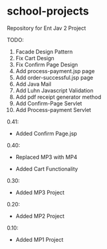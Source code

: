 # school-projects
Repository for Ent Jav 2 Project

TODO: 

  1. Facade Design Pattern
  2. Fix Cart Design
  3. Fix Confirm Page Design
  4. Add process-payment.jsp page
  5. Add order-successful.jsp page
  6. Add Java Mail
  7. Add Luhn Javascript Validation
  8. Add pdf receipt generator method
  9. Add Confirm-Page Servlet
  10. Add Process-payment Servlet

0.41: 

  * Added Confirm Page.jsp

0.40:

  * Replaced MP3 with MP4
  
  * Added Cart Functionality

0.30: 

  * Added MP3 Project

0.20:

  * Added MP2 Project
  
0.10: 

  * Added MP1 Project
